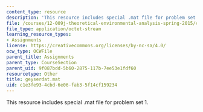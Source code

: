 ```yaml
---
content_type: resource
description: 'This resource includes special .mat file for problem set 1. '
file: /courses/12-009j-theoretical-environmental-analysis-spring-2015/c1e3fe934cbd6e06fab35f14cf159234_geyserdat.mat
file_type: application/octet-stream
learning_resource_types:
- Assignments
license: https://creativecommons.org/licenses/by-nc-sa/4.0/
ocw_type: OCWFile
parent_title: Assignments
parent_type: CourseSection
parent_uid: 9f087bdd-5b60-2875-117b-7ee53e1fdf60
resourcetype: Other
title: geyserdat.mat
uid: c1e3fe93-4cbd-6e06-fab3-5f14cf159234
---
```

This resource includes special .mat file for problem set 1. 